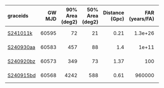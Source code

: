 | graceids                                                          |   GW MJD |   90% Area (deg2) |   50% Area (deg2) |   Distance (Gpc) |   FAR (years/FA) |   Mass (M_sol) | gcnids                                                                      |   time |   probability | start                   | comments            |
|:------------------------------------------------------------------|---------:|------------------:|------------------:|-----------------:|-----------------:|---------------:|:----------------------------------------------------------------------------|-------:|--------------:|:------------------------|:--------------------|
| [S241011k](https://gracedb.ligo.org/superevents/S241011k/view/)   |    60595 |                72 |                21 |             0.21 |          1.3e+26 |             12 | [2024-10-11T23:38:34](https://fritz.science/gcn_events/2024-10-11T23:38:34) |    300 |          0.52 | 2024-10-12T02:12:49.314 | fails mass criteria |
| [S240930aa](https://gracedb.ligo.org/superevents/S240930aa/view/) |    60583 |               457 |                88 |             1.4  |          1e+11   |             51 | [2024-09-30T03:59:59](https://fritz.science/gcn_events/2024-09-30T03:59:59) |    660 |          0.62 | 2024-09-30T04:00:44.802 | fails mass criteria |
| [S240920bz](https://gracedb.ligo.org/superevents/S240920bz/view/) |    60573 |               349 |                73 |             1.37 |        100       |             53 | [2024-09-20T07:34:24](https://fritz.science/gcn_events/2024-09-20T07:34:24) |   1080 |          0.51 | 2024-09-20T07:35:15.306 | fails mass criteria |
| [S240915bd](https://gracedb.ligo.org/superevents/S240915bd/view/) |    60568 |              4242 |               588 |             0.61 |     960000       |             24 | [2024-09-15T10:51:51](https://fritz.science/gcn_events/2024-09-15T10:51:51) |    600 |          0.94 | 2024-09-15T11:16:06.636 | fails mass criteria |